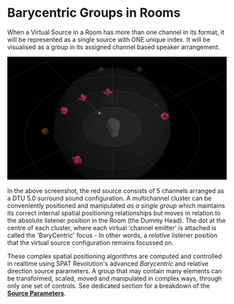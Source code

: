 # Barycentric Groups in Rooms

When a Virtual Source in a Room has more than one channel in its format, it will be represented as a single source with ONE unique index.
It will be visualised as a group in its assigned channel based speaker arrangement.

![](include/SpatRevolution_UserGuide_-122.jpg)

In the above screenshot, the red source consists of 5 channels arranged as a DTU 5.0 surround sound configuration.
A multichannel cluster can be conveniently positioned and manipulated _as a single group_ which maintains its correct internal spatial positioning relationships but moves in relation to the absolute listener position in the Room (the Dummy Head).
The dot at the centre of each cluster, where each virtual 'channel emitter' is attached is called the 'BaryCentric' focus - In other words, a _relative_ listener position that the virtual source configuration remains focussed on.


These complex spatial positioning algorithms are computed and controlled in realtime using SPAT Revolution's advanced _Barycentric_ and relative direction source parameters.
A group that may contain many elements can be transformed, scaled,
moved and manipulated in complex ways, through only one set of controls.
See dedicated section for a breakdown of the [**Source Parameters**](6_SPAT_Environment_6_6_Source_6_6_Source?id=source-parameters.md).
